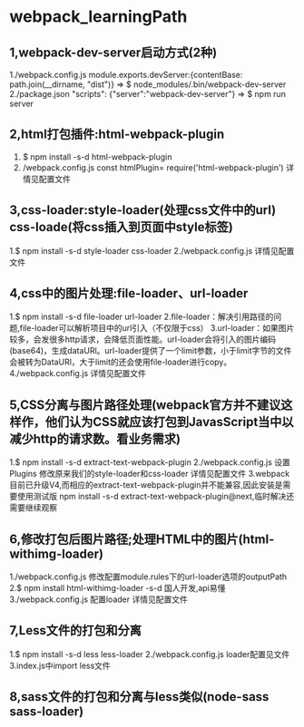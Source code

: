 # webpack_learningPath

## 1,webpack-dev-server启动方式(2种)

1./webpack.config.js  module.exports.devServer:{contentBase: path.join(__dirname, "dist")} => $ node_modules/.bin/webpack-dev-server
2./package.json  "scripts": {"server":"webpack-dev-server"} => $ npm run server

## 2,html打包插件:html-webpack-plugin

1. $ npm install -s-d html-webpack-plugin
2. /webpack.config.js  const htmlPlugin= require('html-webpack-plugin')  详情见配置文件

## 3,css-loader:style-loader(处理css文件中的url) css-loade(将css插入到页面中style标签)

1.$ npm install -s-d style-loader css-loader 
2./webpack.config.js  详情见配置文件

## 4,css中的图片处理:file-loader、url-loader

1.$ npm install -s-d file-loader url-loader
2.file-loader：解决引用路径的问题,file-loader可以解析项目中的url引入（不仅限于css）
3.url-loader：如果图片较多，会发很多http请求，会降低页面性能。url-loader会将引入的图片编码(base64)，生成dataURl。url-loader提供了一个limit参数，小于limit字节的文件会被转为DataURl，大于limit的还会使用file-loader进行copy。
4./webpack.config.js  详情见配置文件

## 5,CSS分离与图片路径处理(webpack官方并不建议这样作，他们认为CSS就应该打包到JavasScript当中以减少http的请求数。看业务需求)

1.$ npm install -s-d extract-text-webpack-plugin
2./webpack.config.js  设置Plugins  修改原来我们的style-loader和css-loader  详情见配置文件
3.webpack目前已升级V4,而相应的extract-text-webpack-plugin并不能兼容,因此安装是需要使用测试版 npm install -s-d extract-text-webpack-plugin@next,临时解决还需要继续观察

## 6,修改打包后图片路径;处理HTML中的图片(html-withimg-loader)

1./webpack.config.js 修改配置module.rules下的url-loader选项的outputPath
2.$ npm install html-withimg-loader -s-d 国人开发,api易懂
3./webpack.config.js 配置loader 详情见配置文件

## 7,Less文件的打包和分离

1.$ npm install -s-d less less-loader
2./webpack.config.js loader配置见文件
3.index.js中import less文件

## 8,sass文件的打包和分离与less类似(node-sass sass-loader)

<!-- ## 9,自动处理CSS3属性前缀(PostCSS)

1.PostCSS是一个CSS的处理平台,自动处理CSS3属性前缀是其中的一个功能。
2.$ npm install -s-d postcss-loader autoprefixer
3.新建文件postcss.config.js
4./webpack.config.js loader配置 -->







